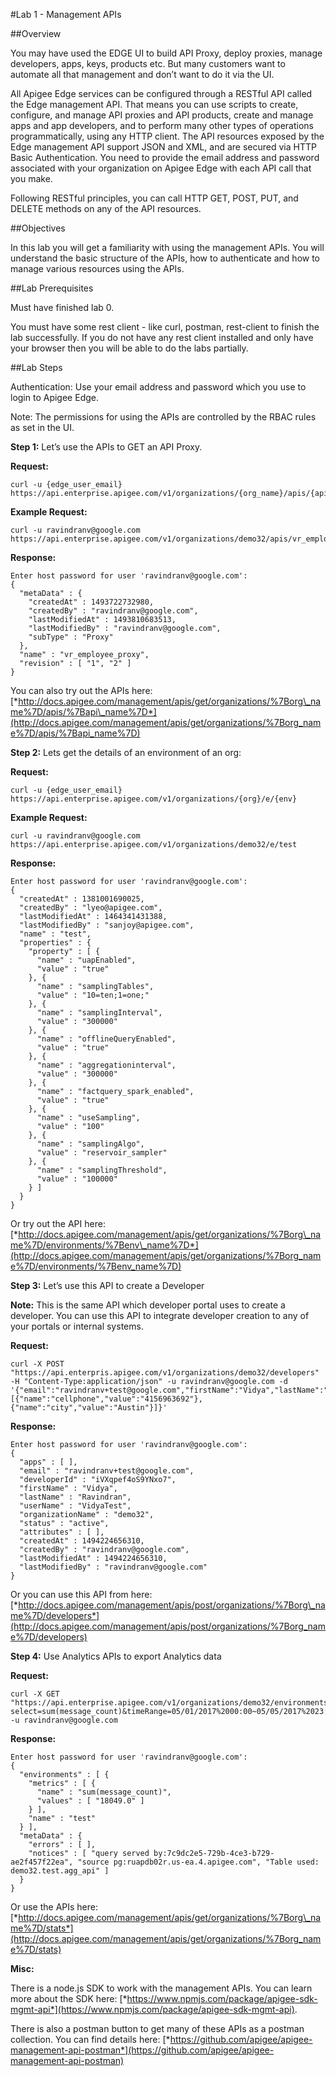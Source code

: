 #Lab 1 -  Management APIs

##Overview

You may have used the EDGE UI to build API Proxy, deploy proxies, manage
developers, apps, keys, products etc. But many customers want to
automate all that management and don’t want to do it via the UI.

All Apigee Edge services can be configured through a RESTful API called
the Edge management API. That means you can use scripts to create,
configure, and manage API proxies and API products, create and manage
apps and app developers, and to perform many other types of operations
programmatically, using any HTTP client. The API resources exposed by
the Edge management API support JSON and XML, and are secured via HTTP
Basic Authentication. You need to provide the email address and password
associated with your organization on Apigee Edge with each API call that
you make.

Following RESTful principles, you can call HTTP GET, POST, PUT, and
DELETE methods on any of the API resources.

##Objectives

In this lab you will get a familiarity with using the management APIs.
You will understand the basic structure of the APIs, how to authenticate
and how to manage various resources using the APIs.

##Lab Prerequisites

Must have finished lab 0.

You must have some rest client - like curl, postman, rest-client to
finish the lab successfully. If you do not have any rest client
installed and only have your browser then you will be able to do the
labs partially.

##Lab Steps

Authentication: Use your email address and password which you use to
login to Apigee Edge.

Note: The permissions for using the APIs are controlled by the RBAC
rules as set in the UI.

**Step 1:** Let’s use the APIs to GET an API Proxy.

**Request:** 
```
curl -u {edge_user_email} https://api.enterprise.apigee.com/v1/organizations/{org_name}/apis/{api_proxy_name}
```
**Example Request:**
```
curl -u ravindranv@google.com https://api.enterprise.apigee.com/v1/organizations/demo32/apis/vr_employee_proxy
```

**Response:**
```
Enter host password for user 'ravindranv@google.com':
{
  "metaData" : {
    "createdAt" : 1493722732980,
    "createdBy" : "ravindranv@google.com",
    "lastModifiedAt" : 1493810683513,
    "lastModifiedBy" : "ravindranv@google.com",
    "subType" : "Proxy"
  },
  "name" : "vr_employee_proxy",
  "revision" : [ "1", "2" ]
}
```

You can also try out the APIs here:
[*http://docs.apigee.com/management/apis/get/organizations/%7Borg\_name%7D/apis/%7Bapi\_name%7D*](http://docs.apigee.com/management/apis/get/organizations/%7Borg_name%7D/apis/%7Bapi_name%7D)

**Step 2:** Lets get the details of an environment of an org:

**Request:** 
```
curl -u {edge_user_email} https://api.enterprise.apigee.com/v1/organizations/{org}/e/{env}
```
**Example Request:**
```
curl -u ravindranv@google.com https://api.enterprise.apigee.com/v1/organizations/demo32/e/test
```

**Response:**
```
Enter host password for user 'ravindranv@google.com':
{
  "createdAt" : 1381001690025,
  "createdBy" : "lyeo@apigee.com",
  "lastModifiedAt" : 1464341431388,
  "lastModifiedBy" : "sanjoy@apigee.com",
  "name" : "test",
  "properties" : {
    "property" : [ {
      "name" : "uapEnabled",
      "value" : "true"
    }, {
      "name" : "samplingTables",
      "value" : "10=ten;1=one;"
    }, {
      "name" : "samplingInterval",
      "value" : "300000"
    }, {
      "name" : "offlineQueryEnabled",
      "value" : "true"
    }, {
      "name" : "aggregationinterval",
      "value" : "300000"
    }, {
      "name" : "factquery_spark_enabled",
      "value" : "true"
    }, {
      "name" : "useSampling",
      "value" : "100"
    }, {
      "name" : "samplingAlgo",
      "value" : "reservoir_sampler"
    }, {
      "name" : "samplingThreshold",
      "value" : "100000"
    } ]
  }
}
```

Or try out the API here:
[*http://docs.apigee.com/management/apis/get/organizations/%7Borg\_name%7D/environments/%7Benv\_name%7D*](http://docs.apigee.com/management/apis/get/organizations/%7Borg_name%7D/environments/%7Benv_name%7D)

**Step 3:** Let’s use this API to create a Developer

**Note:** This is the same API which developer portal uses to create a
developer. You can use this API to integrate developer creation to any
of your portals or internal systems.

**Request:** 
```
curl -X POST "https://api.enterpris.apigee.com/v1/organizations/demo32/developers" -H "Content-Type:application/json" -u ravindranv@google.com -d '{"email":"ravindranv+test@google.com","firstName":"Vidya","lastName":"Ravindran","userName":"VidyaTest","attribute":[{"name":"cellphone","value":"4156963692"},{"name":"city","value":"Austin"}]}'
```
**Response:**
```
Enter host password for user 'ravindranv@google.com':
{
  "apps" : [ ],
  "email" : "ravindranv+test@google.com",
  "developerId" : "iVXqpef4oS9YNxo7",
  "firstName" : "Vidya",
  "lastName" : "Ravindran",
  "userName" : "VidyaTest",
  "organizationName" : "demo32",
  "status" : "active",
  "attributes" : [ ],
  "createdAt" : 1494224656310,
  "createdBy" : "ravindranv@google.com",
  "lastModifiedAt" : 1494224656310,
  "lastModifiedBy" : "ravindranv@google.com"
}
```

Or you can use this API from here:
[*http://docs.apigee.com/management/apis/post/organizations/%7Borg\_name%7D/developers*](http://docs.apigee.com/management/apis/post/organizations/%7Borg_name%7D/developers)

**Step 4:** Use Analytics APIs to export Analytics data

**Request:** 
```
curl -X GET "https://api.enterprise.apigee.com/v1/organizations/demo32/environments/test/stats/?select=sum(message_count)&timeRange=05/01/2017%2000:00~05/05/2017%2023:59" -u ravindranv@google.com
```

**Response:**
```
Enter host password for user 'ravindranv@google.com':
{
  "environments" : [ {
    "metrics" : [ {
      "name" : "sum(message_count)",
      "values" : [ "18049.0" ]
    } ],
    "name" : "test"
  } ],
  "metaData" : {
    "errors" : [ ],
    "notices" : [ "query served by:7c9dc2e5-729b-4ce3-b729-ae2f457f22ea", "source pg:ruapdb02r.us-ea.4.apigee.com", "Table used: demo32.test.agg_api" ]
  }
}
```

Or use the APIs here:
[*http://docs.apigee.com/management/apis/get/organizations/%7Borg\_name%7D/stats*](http://docs.apigee.com/management/apis/get/organizations/%7Borg_name%7D/stats)

**Misc:**

There is a node.js SDK to work with the management APIs. You can learn
more about the SDK here:
[*https://www.npmjs.com/package/apigee-sdk-mgmt-api*](https://www.npmjs.com/package/apigee-sdk-mgmt-api).

There is also a postman button to get many of these APIs as a postman
collection. You can find details here:
[*https://github.com/apigee/apigee-management-api-postman*](https://github.com/apigee/apigee-management-api-postman)
